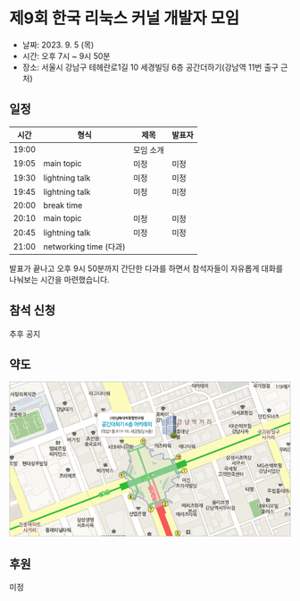 # 제9회 한국 리눅스 커널 개발자 모임

* 날짜: 2023. 9. 5 (목)
* 시간: 오후 7시 ~ 9시 50분
* 장소: 서울시 강남구 테헤란로1길 10 세경빌딩 6층 공간더하기(강남역 11번 출구 근처)

## 일정

| 시간 | 형식 | 제목 | 발표자 |
|----|----|----|----|
| 19:00 | | 모임 소개 | |
| 19:05 | main topic | 미정 | 미정 |
| 19:30 | lightning talk | 미정 | 미정 |
| 19:45 | lightning talk | 미정 | 미정 |
| 20:00 | break time | | |
| 20:10 | main topic | 미정 | 미정 |
| 20:45 | lightning talk | 미정 | 미정 |
| 21:00 | networking time (다과) | |

발표가 끝나고 오후 9시 50분까지 간단한 다과를 하면서 참석자들이
자유롭게 대화를 나눠보는 시간을 마련했습니다.

## 참석 신청
추후 공지

## 약도

![공간더하기 약도](../space_plus.gif)

## 후원
미정
